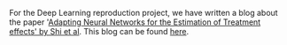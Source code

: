 For the Deep Learning reproduction project, we have written a blog about the paper '[Adapting Neural Networks for the Estimation of Treatment effects' by Shi et al](https://arxiv.org/pdf/1906.02120.pdf). This blog can be found [here](https://skulane.github.io/ReprodcutionPaper/). 
